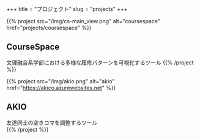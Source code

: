 +++
title = "プロジェクト"
slug = "projects"
+++

{{% project src="/img/cs-main_view.png" alt="coursespace" href="projects/coursespace" %}}
## CourseSpace
文理融合系学部における多様な履修パターンを可視化するツール
{{% /project %}}


{{% project src="/img/akio.png" alt="akio" href="https://akico.azurewebsites.net" %}}
## AKIO  
友達同士の空きコマを調整するツール  
{{% /project %}}